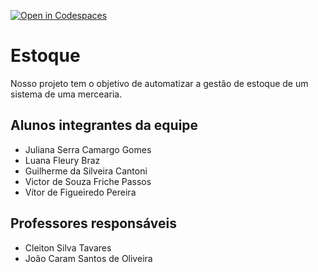 [![Open in Codespaces](https://classroom.github.com/assets/launch-codespace-f4981d0f882b2a3f0472912d15f9806d57e124e0fc890972558857b51b24a6f9.svg)](https://classroom.github.com/open-in-codespaces?assignment_repo_id=10121213)
# Estoque
Nosso projeto tem o objetivo de automatizar a gestão de estoque de um sistema de uma mercearia.

## Alunos integrantes da equipe

* Juliana Serra Camargo Gomes
* Luana Fleury Braz
* Guilherme da Silveira Cantoni
* Victor de Souza Friche Passos
* Vítor de Figueiredo Pereira

## Professores responsáveis

* Cleiton Silva Tavares
* João Caram Santos de Oliveira

